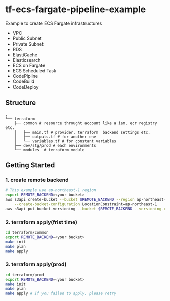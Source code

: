 # tf-ecs-fargate-pipeline-example

Example to create ECS Fargate infrastructures

- VPC
- Public Subnet
- Private Subnet
- RDS
- ElastiCache
- Elasticsearch
- ECS on Fargate
- ECS Scheduled Task
- CodePipline
- CodeBuild
- CodeDeploy

## Structure

```console
.
└── terraform
    ├── common # resource throught account like a iam, ecr registry etc.
    │   ├── main.tf # provider, terraform  backend settings etc.
    │   ├── outputs.tf # for another env
    │   └── variables.tf # for constant variables
    ├── dev/stg/prod # each environments
    └── modules  # terraform module
```

## Getting Started

### 1. create remote backend

```bash
# This example use ap-northeast-1 region
export REMOTE_BACKEND=<your bucket>
aws s3api create-bucket --bucket $REMOTE_BACKEND --region ap-northeast-1 \
    --create-bucket-configuration LocationConstraint=ap-northeast-1
aws s3api put-bucket-versioning --bucket $REMOTE_BACKEND --versioning-configuration Status=Enabled
```

### 2. terraform apply(frist time)

```bash
cd terraform/common
export REMOTE_BACKEND=<your bucket>
make init
make plan
make apply
```

### 3. terraform apply(prod)

```bash
cd terraform/prod
export REMOTE_BACKEND=<your bucket>
make init
make plan
make apply # If you failed to apply, please retry
```

